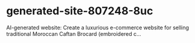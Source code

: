 # generated-site-807248-8uc
AI-generated website: Create a luxurious e-commerce website for selling traditional Moroccan Caftan Brocard (embroidered c...
